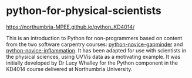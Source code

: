 python-for-physical-scientists
=================

<https://northumbria-MPEE.github.io/python_KD4014/>

This is an introduction to Python for non-programmers based on content from
the two software carpentry courses:
[python-novice-gapminder][python-novice-gapminder] and
[python-novice-inflammation][python-novice-inflammation]. It has been adapted
for use with scientists in the physical sciences, using UVVis data as a motivating example.
It was initially developed by Dr Lucy Whalley for the Python component in the KD4014 course delivered at Northumbria University.

[python-novice-inflammation]: https://github.com/swcarpentry/python-novice-inflammation
[python-novice-gapminder]: https://github.com/swcarpentry/python-novice-gapminder
